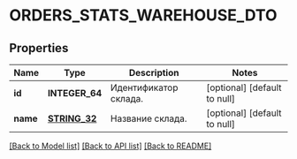 # ORDERS_STATS_WAREHOUSE_DTO

## Properties
Name | Type | Description | Notes
------------ | ------------- | ------------- | -------------
**id** | **INTEGER_64** | Идентификатор склада. | [optional] [default to null]
**name** | [**STRING_32**](STRING_32.md) | Название склада. | [optional] [default to null]

[[Back to Model list]](../README.md#documentation-for-models) [[Back to API list]](../README.md#documentation-for-api-endpoints) [[Back to README]](../README.md)


